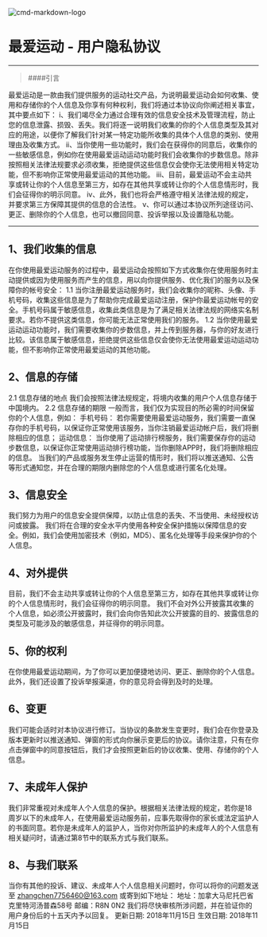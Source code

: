 ![cmd-markdown-logo](https://www.zybuluo.com/static/img/logo.png)
# 最爱运动 - 用户隐私协议

------

> ####引言

最爱运动是一款由我们提供服务的运动社交产品，为说明最爱运动会如何收集、使用和存储你的个人信息及你享有何种权利，我们将通过本协议向你阐述相关事宜，其中要点如下：
i、我们竭尽全力通过合理有效的信息安全技术及管理流程，防止您的信息泄露、损毁、丢失。我们将逐一说明我们收集的你的个人信息类型及其对应的用途，以便你了解我们针对某一特定功能所收集的具体个人信息的类别、使用理由及收集方式。
ii、当你使用一些功能时，我们会在获得你的同意后，收集你的一些敏感信息，例如你在使用最爱运动运动功能时我们会收集你的步数信息。除非按照相关法律法规要求必须收集，拒绝提供这些信息仅会使你无法使用相关特定功能，但不影响你正常使用最爱运动的其他功能。
iii、目前，最爱运动不会主动共享或转让你的个人信息至第三方，如存在其他共享或转让你的个人信息情形时，我们会征得你的明示同意。
iv、此外，我们也将会严格遵守相关法律法规的规定，并要求第三方保障其提供的信息的合法性。
v、你可以通过本协议所列途径访问、更正、删除你的个人信息，也可以撤回同意、投诉举报以及设置隐私功能。

------

## 1、我们收集的信息

在你使用最爱运动服务的过程中，最爱运动会按照如下方式收集你在使用服务时主动提供或因为使用服务而产生的信息，用以向你提供服务、优化我们的服务以及保障你的帐号安全：
1.1
当你注册最爱运动服务时，我们会收集你的昵称、头像、手机号码，收集这些信息是为了帮助你完成最爱运动注册，保护你最爱运动帐号的安全。手机号码属于敏感信息，收集此类信息是为了满足相关法律法规的网络实名制要求。若你不提供这类信息，你可能无法正常使用我们的服务。
1.2
当你使用最爱运动运动功能时，我们需要收集你的步数信息，并上传到服务器，与你的好友进行比较。该信息属于敏感信息，拒绝提供这些信息仅会使你无法使用最爱运动运动功能，但不影响你正常使用最爱运动的其他功能。

## 2、信息的存储

2.1
信息存储的地点
我们会按照法律法规规定，将境内收集的用户个人信息存储于中国境内。
2.2
信息存储的期限
一般而言，我们仅为实现目的所必需的时间保留你的个人信息，例如：
手机号码： 若你需要使用最爱运动服务，我们需要一直保存你的手机号码，以保证你正常使用该服务，当你注销最爱运动帐户后，我们将删除相应的信息；
运动信息： 当你使用了运动排行榜服务，我们需要保存你的运动步数信息，以保证你正常使用运动排行榜功能，当你删除APP时，我们将删除相应的信息。
当我们的产品或服务发生停止运营的情形时，我们将以推送通知、公告等形式通知您，并在合理的期限内删除您的个人信息或进行匿名化处理。
## 3、信息安全

我们努力为用户的信息安全提供保障，以防止信息的丢失、不当使用、未经授权访问或披露。
我们将在合理的安全水平内使用各种安全保护措施以保障信息的安全。例如，我们会使用加密技术（例如，MD5）、匿名化处理等手段来保护你的个人信息。
## 4、对外提供

目前，我们不会主动共享或转让你的个人信息至第三方，如存在其他共享或转让你的个人信息情形时，我们会征得你的明示同意。
我们不会对外公开披露其收集的个人信息，如必须公开披露时，我们会向你告知此次公开披露的目的、披露信息的类型及可能涉及的敏感信息，并征得你的明示同意。
## 5、你的权利

在你使用最爱运动期间，为了你可以更加便捷地访问、更正、删除你的个人信息。此外，我们还设置了投诉举报渠道，你的意见将会得到及时的处理。
## 6、变更

我们可能会适时对本协议进行修订。当协议的条款发生变更时，我们会在你登录及版本更新时以推送通知、弹窗的形式向你展示变更后的协议。请你注意，只有在你点击弹窗中的同意按钮后，我们才会按照更新后的协议收集、使用、存储你的个人信息。
## 7、未成年人保护

我们非常重视对未成年人个人信息的保护。根据相关法律法规的规定，若你是18周岁以下的未成年人，在使用最爱运动服务前，应事先取得你的家长或法定监护人的书面同意。若你是未成年人的监护人，当你对你所监护的未成年人的个人信息有相关疑问时，请通过第8节中的联系方式与我们联系。
## 8、与我们联系

当你有其他的投诉、建议、未成年人个人信息相关问题时，你可以将你的问题发送至 zhangchen7756460@163.com 或寄到如下地址：
地址：加拿大马尼托巴省克里特河汤普森58号
邮编：R8N 0N2
我们将尽快审核所涉问题，并在验证你的用户身份后的十五天内予以回复。
更新日期: 2018年11月15日
生效日期: 2018年11月15日

